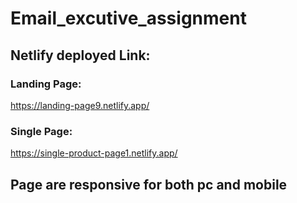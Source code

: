 # Email_excutive_assignment

## Netlify deployed Link:
### Landing Page:
https://landing-page9.netlify.app/

### Single Page:
https://single-product-page1.netlify.app/

## Page are responsive for both pc and mobile
